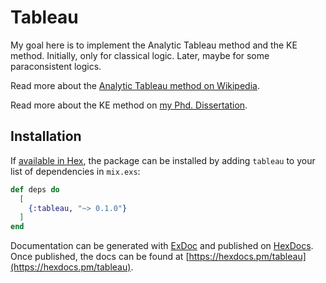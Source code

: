 # Tableau

My goal here is to implement the Analytic Tableau method and the KE method. 
Initially, only for classical logic.
Later, maybe for some paraconsistent logics.

Read more about the [Analytic Tableau method on Wikipedia](https://en.wikipedia.org/wiki/Method_of_analytic_tableaux).

Read more about the KE method on [my Phd. Dissertation](https://www.teses.usp.br/teses/disponiveis/45/45134/tde-04052007-175943/pt-br.php).

## Installation

If [available in Hex](https://hex.pm/docs/publish), the package can be installed
by adding `tableau` to your list of dependencies in `mix.exs`:

```elixir
def deps do
  [
    {:tableau, "~> 0.1.0"}
  ]
end
```

Documentation can be generated with [ExDoc](https://github.com/elixir-lang/ex_doc)
and published on [HexDocs](https://hexdocs.pm). Once published, the docs can
be found at [https://hexdocs.pm/tableau](https://hexdocs.pm/tableau).

